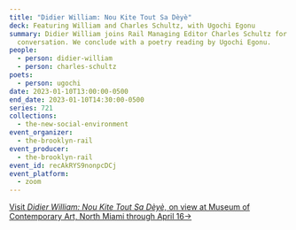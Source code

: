 ```yaml
---
title: "Didier William: Nou Kite Tout Sa Dèyè"
deck: Featuring William and Charles Schultz, with Ugochi Egonu
summary: Didier William joins Rail Managing Editor Charles Schultz for a
  conversation. We conclude with a poetry reading by Ugochi Egonu.
people:
  - person: didier-william
  - person: charles-schultz
poets:
  - person: ugochi
date: 2023-01-10T13:00:00-0500
end_date: 2023-01-10T14:30:00-0500
series: 721
collections:
  - the-new-social-environment
event_organizer:
  - the-brooklyn-rail
event_producer:
  - the-brooklyn-rail
event_id: recAkRYS9nonpcDCj
event_platform:
  - zoom
---
```

[Visit *Didier William: Nou Kite Tout Sa Dèyè,* on view at Museum of Contemporary Art, North Miami through April 16→](https://mocanomi.org/2022/12/didier-william-nou-kite-tout-sa-deye/#:~:text=Translated%20as%20%E2%80%9CWe've%20Left,where%20he%20once%20grew%20up.)